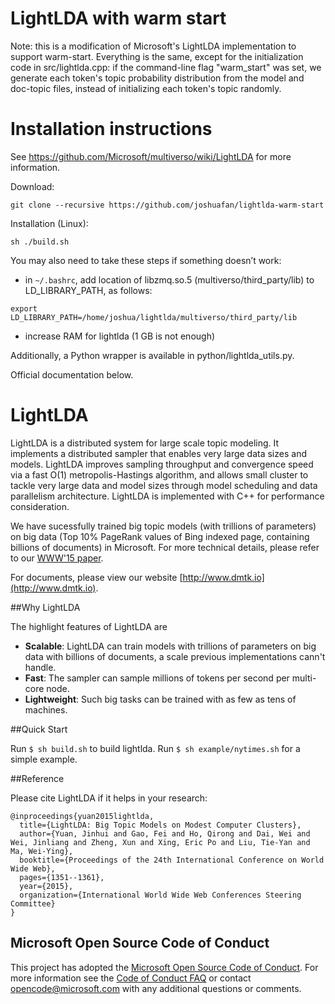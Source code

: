# LightLDA with warm start

Note: this is a modification of Microsoft's LightLDA implementation to support warm-start. Everything is the same, except for the initialization code in src/lightlda.cpp: if the command-line flag "warm_start" was set, we generate each token's topic probability distribution from the model and doc-topic files, instead of initializing each token's topic randomly.

# Installation instructions

See https://github.com/Microsoft/multiverso/wiki/LightLDA for more information.

Download:

``` git clone --recursive https://github.com/joshuafan/lightlda-warm-start ```

Installation (Linux):

``` sh ./build.sh ```

You may also need to take these steps if something doesn’t work:

* in ```~/.bashrc```, add location of libzmq.so.5 (multiverso/third_party/lib) to LD_LIBRARY_PATH, as follows:

```export LD_LIBRARY_PATH=/home/joshua/lightlda/multiverso/third_party/lib```

* increase RAM for lightlda (1 GB is not enough)

Additionally, a Python wrapper is available in python/lightlda_utils.py. 

Official documentation below.


# LightLDA

LightLDA is a distributed system for large scale topic modeling. It implements a distributed sampler that enables very large data sizes and models. LightLDA improves sampling throughput and convergence speed via a fast O(1) metropolis-Hastings algorithm, and allows small cluster to tackle very large data and model sizes through model scheduling and data parallelism architecture. LightLDA is implemented with C++ for performance consideration.

We have sucessfully trained big topic models (with trillions of parameters) on big data (Top 10% PageRank values of Bing indexed page, containing billions of documents) in Microsoft. For more technical details, please refer to our [WWW'15 paper](http://www.www2015.it/documents/proceedings/proceedings/p1351.pdf). 

For documents, please view our website [http://www.dmtk.io](http://www.dmtk.io).

##Why LightLDA

The highlight features of LightLDA are

* **Scalable**: LightLDA can train models with trillions of parameters on big data with billions of documents, a scale previous implementations cann't handle. 
* **Fast**: The sampler can sample millions of tokens per second per multi-core node.
* **Lightweight**: Such big tasks can be trained with as few as tens of machines.

##Quick Start

Run ``` $ sh build.sh ``` to build lightlda.
Run ``` $ sh example/nytimes.sh ``` for a simple example.


##Reference

Please cite LightLDA if it helps in your research:

```
@inproceedings{yuan2015lightlda,
  title={LightLDA: Big Topic Models on Modest Computer Clusters},
  author={Yuan, Jinhui and Gao, Fei and Ho, Qirong and Dai, Wei and Wei, Jinliang and Zheng, Xun and Xing, Eric Po and Liu, Tie-Yan and Ma, Wei-Ying},
  booktitle={Proceedings of the 24th International Conference on World Wide Web},
  pages={1351--1361},
  year={2015},
  organization={International World Wide Web Conferences Steering Committee}
}
```

Microsoft Open Source Code of Conduct
------------

This project has adopted the [Microsoft Open Source Code of Conduct](https://opensource.microsoft.com/codeofconduct/). For more information see the [Code of Conduct FAQ](https://opensource.microsoft.com/codeofconduct/faq/) or contact [opencode@microsoft.com](mailto:opencode@microsoft.com) with any additional questions or comments.
